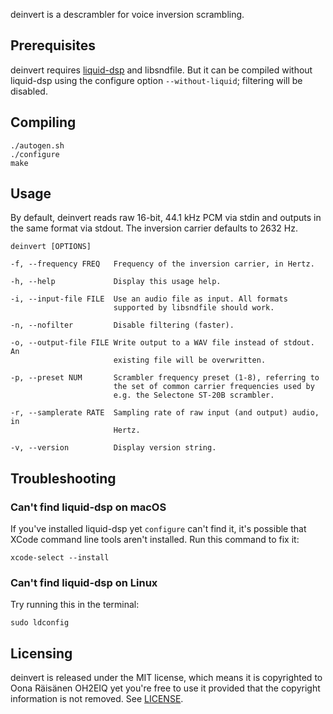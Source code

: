 deinvert is a descrambler for voice inversion scrambling.

## Prerequisites
deinvert requires [liquid-dsp](https://github.com/jgaeddert/liquid-dsp) and
libsndfile. But it can be compiled without liquid-dsp using the configure
option `--without-liquid`; filtering will be disabled.

## Compiling

    ./autogen.sh
    ./configure
    make

## Usage

By default, deinvert reads raw 16-bit, 44.1 kHz PCM via stdin and outputs in the
same format via stdout. The inversion carrier defaults to 2632 Hz.

    deinvert [OPTIONS]

    -f, --frequency FREQ   Frequency of the inversion carrier, in Hertz.

    -h, --help             Display this usage help.

    -i, --input-file FILE  Use an audio file as input. All formats
                           supported by libsndfile should work.

    -n, --nofilter         Disable filtering (faster).

    -o, --output-file FILE Write output to a WAV file instead of stdout. An
                           existing file will be overwritten.

    -p, --preset NUM       Scrambler frequency preset (1-8), referring to
                           the set of common carrier frequencies used by
                           e.g. the Selectone ST-20B scrambler.

    -r, --samplerate RATE  Sampling rate of raw input (and output) audio, in
                           Hertz.

    -v, --version          Display version string.

## Troubleshooting

### Can't find liquid-dsp on macOS

If you've installed liquid-dsp yet `configure` can't find it, it's possible that
XCode command line tools aren't installed. Run this command to fix it:

    xcode-select --install

### Can't find liquid-dsp on Linux

Try running this in the terminal:

    sudo ldconfig

## Licensing

deinvert is released under the MIT license, which means it is copyrighted to Oona
Räisänen OH2EIQ yet you're free to use it provided that the copyright
information is not removed. See [LICENSE](LICENSE).
